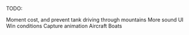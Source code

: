 TODO:

Moment cost, and prevent tank driving through mountains
More sound
UI
Win conditions
Capture animation
Aircraft
Boats
